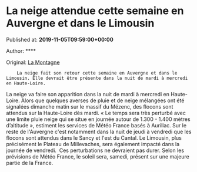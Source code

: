 
# La neige attendue cette semaine en Auvergne et dans le Limousin

Published at: **2019-11-05T09:59:00+00:00**

Author: ****

Original: [La Montagne](https://www.lamontagne.fr/clermont-ferrand-63000/actualites/la-neige-attendue-cette-semaine-en-auvergne-et-dans-le-limousin_13677909/)


        La neige fait son retour cette semaine en Auvergne et dans le Limousin. Elle devrait être présente dans la nuit de mardi à mercredi en Haute-Loire. 
      
La neige va faire son apparition dans la nuit de mardi à mercredi en Haute-Loire. Alors que quelques averses de pluie et de neige mélangées ont été signalées dimanche matin sur le massif du Mézenc, des flocons sont attendus sur la Haute-Loire dès mardi. « Le temps sera très perturbé avec une limite pluie neige qui se situe en journée autour de 1.300 - 1.400 mètres d’altitude », estiment les services de Météo France basés à Aurillac.
Sur le reste de l'Auvergne c'est notamment dans la nuit de jeudi à vendredi que les flocons sont attendus dans le Sancy et l'est du Cantal. Le Limousin, plus précisément le Plateau de Millevaches, sera également impacté dans la journée de vendredi. 
Ces perturbations ne devraient pas durer. Selon les prévisions de Météo France, le soleil sera, samedi, présent sur une majeure partie de la France.
